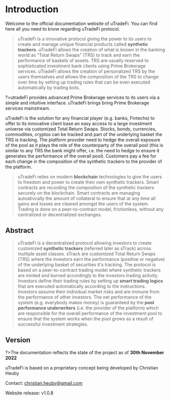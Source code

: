 # Introduction

Welcome to the official documentation website of uTradeFi. You can find here all you need to know regarding uTradeFi protocol.

>uTradeFi is a innovative protocol giving the power to its users to create and manage unique financial products called **synthetic trackers**. uTradeFi allows the creation of what is known in the banking world as "Total Return Swaps" (TRS) to track and earn the performance of baskets of assets. TRS are usually reserved to sophisticated investment bank clients using Prime Brokerage services. uTradeFi allows the creation of personalized TRS by the users themselves and allows the composition of the TRS to change over time by setting up trading rules that can be even executed automatically by trading bots.

?>utradeFi provides advanced Prime Brokerage services to its users via a simple and intuitive interface. uTradeFi brings bring Prime Brokerage services mainstream.

uTradeFi is the solution for any financial player (e.g. banks, Fintechs) to offer to its innovative client base an easy access to a large investment universe via customized Total Return Swaps. Stocks, bonds, currencies, commodities, cryptos can be tracked and part of the underlying basket the TRS is tracking. The platform provider need to hedge the overall exposure of the pool as it plays the role of the counterparty of the overall pool (this is similar to any TRS the bank might offer, i.e. the need to hedge to ensure it generates the performance of the overall pool). Customers pay a fee for each change in the composition of the synthetic trackers to the provider of the platform.

>uTradeFi relies on modern **blockchain** technologies to give the users to freedom and power to create their own synthetic trackers. Smart contracts are recording the composition of the synthetic trackers securely on the blockchain. Smart contracts are managing autoativcally the amount of collateral to ensure that at any time all gains and losses are cleared amongst the users of the system.  Trading is done on a peer-to-contract model, frictionless, without any centralized or decentralized exchanges.

## Abstract

>uTradeFi is a decentralized protocol allowing investors to create customized **synthetic trackers** (referred later as  sTrack) across multiple asset classes. sTrack are customized Total Return Swaps (TRS) where the investors earn the performance (positive or negative) of the underlying basket of securities it's tracking. The protocol is based on a peer-to-contract trading model where synthetic trackers are minted and burned accordingly to the investors trading activity. Investors define their trading rules by setting up **smart trading logics** that are executed automatically according to the instructions. Investors assume their individual market risks and are immune from the performance of other investors. The net performance of the system (e.g. everybody makes money) is guaranteed by the **pool performance underwriters** (i.e. the provider of the platform) which are responsible for the overall performance of the investment pool to ensure that the system works when the pool grows as a result of successful investment strategies.

## Version

?>The documentation reflects the state of the project as of **30th November 2022**

uTradeFi is based on a proprietary concept being developed by Christian Heuby

Contact: christian.heuby@gmail.com

Website release: v1.0.8
